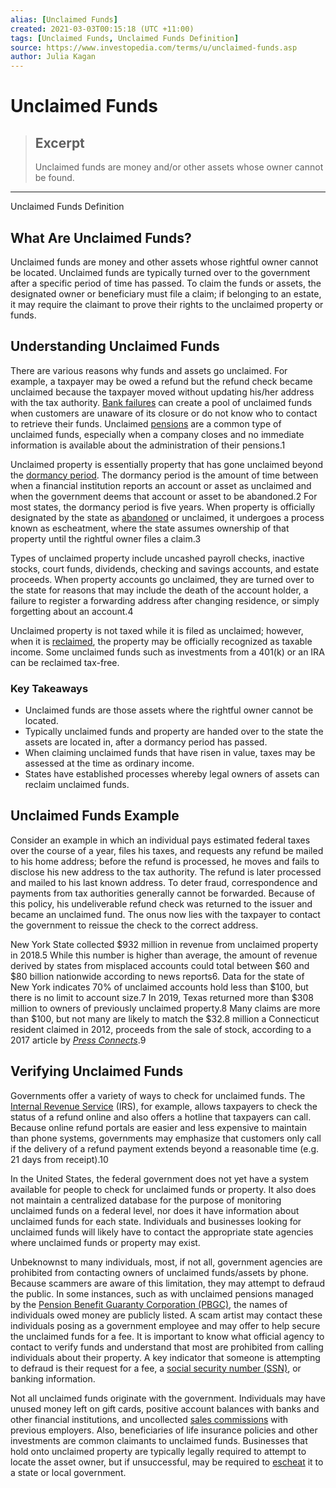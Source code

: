 ```yaml
---
alias: [Unclaimed Funds]
created: 2021-03-03T00:15:18 (UTC +11:00)
tags: [Unclaimed Funds, Unclaimed Funds Definition]
source: https://www.investopedia.com/terms/u/unclaimed-funds.asp
author: Julia Kagan
---
```


# Unclaimed Funds

> ## Excerpt
> Unclaimed funds are money and/or other assets whose owner cannot be found.

---

Unclaimed Funds Definition
## What Are Unclaimed Funds?

Unclaimed funds are money and other assets whose rightful owner cannot be located. Unclaimed funds are typically turned over to the government after a specific period of time has passed. To claim the funds or assets, the designated owner or beneficiary must file a claim; if belonging to an estate, it may require the claimant to prove their rights to the unclaimed property or funds.

## Understanding Unclaimed Funds

There are various reasons why funds and assets go unclaimed. For example, a taxpayer may be owed a refund but the refund check became unclaimed because the taxpayer moved without updating his/her address with the tax authority. [Bank failures](https://www.investopedia.com/terms/b/bank-failure.asp) can create a pool of unclaimed funds when customers are unaware of its closure or do not know who to contact to retrieve their funds. Unclaimed [pensions](https://www.investopedia.com/terms/p/pensionplan.asp) are a common type of unclaimed funds, especially when a company closes and no immediate information is available about the administration of their pensions.1

Unclaimed property is essentially property that has gone unclaimed beyond the [dormancy period](https://www.investopedia.com/terms/d/dormant-account.asp). The dormancy period is the amount of time between when a financial institution reports an account or asset as unclaimed and when the government deems that account or asset to be abandoned.2 For most states, the dormancy period is five years. When property is officially designated by the state as [abandoned](https://www.investopedia.com/terms/a/abandoned-property.asp) or unclaimed, it undergoes a process known as escheatment, where the state assumes ownership of that property until the rightful owner files a claim.3

Types of unclaimed property include uncashed payroll checks, inactive stocks, court funds, dividends, checking and savings accounts, and estate proceeds. When property accounts go unclaimed, they are turned over to the state for reasons that may include the death of the account holder, a failure to register a forwarding address after changing residence, or simply forgetting about an account.4

Unclaimed property is not taxed while it is filed as unclaimed; however, when it is [reclaimed](https://www.investopedia.com/terms/r/reclamation.asp), the property may be officially recognized as taxable income. Some unclaimed funds such as investments from a 401(k) or an IRA can be reclaimed tax-free.

### Key Takeaways

-   Unclaimed funds are those assets where the rightful owner cannot be located.
-   Typically unclaimed funds and property are handed over to the state the assets are located in, after a dormancy period has passed.
-   When claiming unclaimed funds that have risen in value, taxes may be assessed at the time as ordinary income.
-   States have established processes whereby legal owners of assets can reclaim unclaimed funds.

## Unclaimed Funds Example

Consider an example in which an individual pays estimated federal taxes over the course of a year, files his taxes, and requests any refund be mailed to his home address; before the refund is processed, he moves and fails to disclose his new address to the tax authority. The refund is later processed and mailed to his last known address. To deter fraud, correspondence and payments from tax authorities generally cannot be forwarded. Because of this policy, his undeliverable refund check was returned to the issuer and became an unclaimed fund. The onus now lies with the taxpayer to contact the government to reissue the check to the correct address.

New York State collected $932 million in revenue from unclaimed property in 2018.5 While this number is higher than average, the amount of revenue derived by states from misplaced accounts could total between $60 and $80 billion nationwide according to news reports6. Data for the state of New York indicates 70% of unclaimed accounts hold less than $100, but there is no limit to account size.7 In 2019, Texas returned more than $308 million to owners of previously unclaimed property.8 Many claims are more than $100, but not many are likely to match the $32.8 million a Connecticut resident claimed in 2012, proceeds from the sale of stock, according to a 2017 article by [_Press Connects_](https://www.pressconnects.com/story/money/consumer-outlook/2017/11/02/funds-state-ny-database-unclaimed/817293001/).9

## Verifying Unclaimed Funds

Governments offer a variety of ways to check for unclaimed funds. The [Internal Revenue Service](https://www.investopedia.com/terms/i/irs.asp) (IRS), for example, allows taxpayers to check the status of a refund online and also offers a hotline that taxpayers can call. Because online refund portals are easier and less expensive to maintain than phone systems, governments may emphasize that customers only call if the delivery of a refund payment extends beyond a reasonable time (e.g. 21 days from receipt).10

In the United States, the federal government does not yet have a system available for people to check for unclaimed funds or property. It also does not maintain a centralized database for the purpose of monitoring unclaimed funds on a federal level, nor does it have information about unclaimed funds for each state. Individuals and businesses looking for unclaimed funds will likely have to contact the appropriate state agencies where unclaimed funds or property may exist.

Unbeknownst to many individuals, most, if not all, government agencies are prohibited from contacting owners of unclaimed funds/assets by phone. Because scammers are aware of this limitation, they may attempt to defraud the public. In some instances, such as with unclaimed pensions managed by the [Pension Benefit Guaranty Corporation (PBGC)](https://www.investopedia.com/terms/p/pbgc.asp), the names of individuals owed money are publicly listed. A scam artist may contact these individuals posing as a government employee and may offer to help secure the unclaimed funds for a fee. It is important to know what official agency to contact to verify funds and understand that most are prohibited from calling individuals about their property. A key indicator that someone is attempting to defraud is their request for a fee, a [social security number (SSN)](https://www.investopedia.com/terms/s/ssn.asp), or banking information.

Not all unclaimed funds originate with the government. Individuals may have unused money left on gift cards, positive account balances with banks and other financial institutions, and uncollected [sales commissions](https://www.investopedia.com/terms/c/commission.asp) with previous employers. Also, beneficiaries of life insurance policies and other investments are common claimants to unclaimed funds. Businesses that hold onto unclaimed property are typically legally required to attempt to locate the asset owner, but if unsuccessful, may be required to [escheat](https://www.investopedia.com/terms/e/escheat.asp) it to a state or local government.
